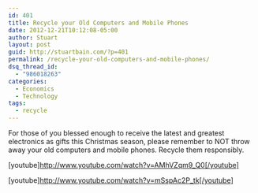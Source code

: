 ```yaml
---
id: 401
title: Recycle your Old Computers and Mobile Phones
date: 2012-12-21T10:12:08-05:00
author: Stuart
layout: post
guid: http://stuartbain.com/?p=401
permalink: /recycle-your-old-computers-and-mobile-phones/
dsq_thread_id:
  - "986018263"
categories:
  - Economics
  - Technology
tags:
  - recycle
---
```

For those of you blessed enough to receive the latest and greatest electronics as gifts this Christmas season, please remember to NOT throw away your old computers and mobile phones. Recycle them responsibly.

[youtube]http://www.youtube.com/watch?v=AMhVZqm9_Q0[/youtube]

[youtube]http://www.youtube.com/watch?v=mSspAc2P_tk[/youtube]